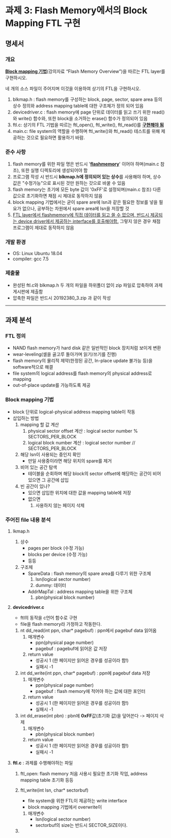 # 과제 3: Flash Memory에서의 Block Mapping FTL 구현

## 명세서

### 개요

<u>**Block mapping 기법**</u>(강의자료 “Flash Memory Overview”)을 따르는 FTL layer를 구현하시오.

네 개의 소스 파일이 주어지며 이것을 이용하여 상기의 FTL을 구현하시오.

1. blkmap.h : flash memory를 구성하는 block, page, sector, spare area 등의 상수 정의와
   address mapping table에 대한 구조체가 정의 되어 있음
2. devicedriver.c : flash memory에 page 단위로 데이터를 읽고 쓰기 위한 read()와 write() 함수와,
   또한 block을 소거하는 erase() 함수가 정의되어 있음
3. ftl.c: 상기의 FTL 기법을 따르는 ftl_open(), ftl_write(), ftl_read()를 <u>**구현해야 됨**</u>
4. main.c: file system의 역할을 수행하며 ftl_write()와 ftl_read() 테스트를 위해 제공하는 것으로 필요하면 활용하기 바람.

### 준수 사항

1. flash memory를 위한 파일 명은 반드시 '**<u>flashmemory</u>**' 이어야 하며(main.c 참조),
   또한 실행 디렉토리에 생성되어야 함
2. 프로그램 작성 시 반드시 **blkmap.h에 정의되어 있는 상수**를 사용해야 하며,
   상수 값은 "수정가능"으로 표시된 것만 원하는 갓으로 바꿀 수 있음
3. flash memory는 초기에 모든 byte 값이 '0xFF'로 설정되며(main.c 참조)
   다른 값으로 초기화하면 채점 시 제대로 동작하지 않음
4. block mapping 기법에서는 굳이 spare are에 lsn과 같은 필요한 정보를 넣을 필요가 없으나,
   공부하는 차원에서 spare area에 lsn을 저장할 것
5. <u>FTL layer에서 flashmemory에 직접 데이터를 읽고 쓸 수 없으며,
   반드시 제공되는 device driver에서 제공하는 interface를 호출해야함.</u>
   그렇지 않은 경우 채점 프로그램이 제대로 동작하지 않음

### 개발 환경

- OS: Linux Ubuntu 18.04
- compiler: gcc 7.5

### 제출물

- 완성된 ftl.c와 blkmap.h 두 개의 파일을 하위폴더 없이 zip 파일로 압축하여 과제 게시판에 제출함
- 압축한 파일은 반드시 20192380_3.zip 과 같이 작성

---

## 과제 분석

### FTL 정의

- NAND flash memory가 hard disk 같은 일반적인 block 장치처럼 보이게 변환
- wear-leveling(셀을 골고루 돌아가며 읽기/쓰기를 진행)
- flash memory의 물리적 제약(한정된 공간, In-place update 불가능 등)을 software적으로 해결
- file system의 logical address를 flash memory의 physical address로 mapping
- out-of-place update를 가능하도록 제공

### Block mapping 기법

- block 단위로 logical-physical address mapping table이 작동
- 삽입하는 방법
    1. mapping 할 값 계산
        1. physical sector offset 계산 : logical sector number % SECTORS_PER_BLOCK
        2. logical block number 계산   : logical sector number // SECTORS_PER_BLOCK
    2. 해당 lsn이 사용되는 중인지 확인
       - 만일 사용중이라면 해당 위치의 spare를 제거
    3. 비어 있는 공간 탐색
        - 테이블을 순회하며 해당 block의 sector offset에 해당하는 공간이 비어 있으면 그 공간에 삽입
    4. 빈 공간이 있나?
       - 있으면 삽입한 위치에 대한 값을 mapping table에 저장
       - 없으면
         1. 사용하지 않는 페이지 삭제 

### 주어진 file 내용 분석

1. lkmap.h
    1. 상수
        - pages per block (수정 가능)
        - blocks per device (수정 가능)
        - 등등
    2. 구조체
        - SpareData : flash memory의 spare area를 다루기 위한 구조체
            1. lsn(logical sector number)
            2. dummy: 데이터
        - AddrMapTal : address mapping table을 위한 구조체
            1. pbn(physical block number)

2. **devicedriver.c**
    - ftl의 동작을 c언어 함수로 구현
    - file을 flash memory라 가정하고 작동한다.

    1. nt dd_read(int ppn, char* pagebuf) : ppn에서 pagebuf data 읽어옴
        1. 매개변수
            - ppn(physical page number)
            - pagebuf : pagebuf에 읽어온 값 저장
        2. return value
            - 성공시 1 (한 페이지만 읽어온 경우를 성공이라 함!)
            - 실패시 -1
    2. int dd_write(int ppn, char* pagebuf) : ppn에 pagebuf data 저장
        1. 매개변수
            - ppn(physical page number)
            - pagebuf : flash memory에 적어야 하는 값에 대한 포인터
        2. return value
            - 성공시 1 (한 페이지만 읽어온 경우를 성공이라 함!)
            - 실패시 -1
    3. int dd_erase(int pbn) : pbn에 **0xFF**값(초기화 값)을 덮어쓴다 -> 페이지 삭제
        1. 매개변수
            - pbn(physical block number)
        2. return value
            - 성공시 1 (한 페이지만 읽어온 경우를 성공이라 함!)
            - 실패시 -1

3. **ftl.c** : 과제를 수행해야하는 파일
    1. ftl_open: flash memory 처음 사용시 필요한 초기화 작업, address mapping table 초기화 등등
    2. ftl_write(int lsn, char* sectorbuf)
        - file system을 위한 FTL이 제공하는 write interface
        - block mapping 기법에서 overwrite이

        1. 매개변수
            - lsn(logical sector number)
            - sectorbuf의 size는 반드시 SECTOR_SIZE이다.
    3. 